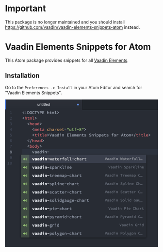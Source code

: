 # Important

This package is no longer maintained and you should install https://github.com/vaadin/vaadin-elements-snippets-atom instead.

# Vaadin Elements Snippets for Atom

This Atom package provides snippets for all [Vaadin Elements](https://vaadin.com/elements).

## Installation

Go to the `Preferences -> Install` in your Atom Editor and search for "Vaadin Elements Snippets".

![Vaadin Elements Snippets](https://raw.githubusercontent.com/tehapo/atom-vaadin-elements-snippets/master/screenshot.png)
